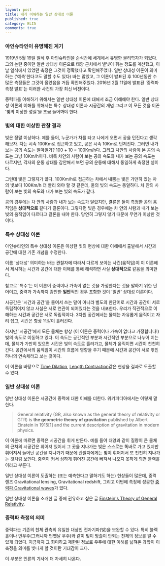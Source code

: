 ```yaml
---
layout: post
title: 내가 이해하는 일반 상대성 이론
published: true
category: ELI5
comments: true
---
```


### 아인슈타인이 유명해진 계기
  1919년 5월 19일 일식 후 아인슈타인을 순식간에 세계에서 유명한 물리학자가 되었다.
  그의 논란 중이던 일반 상대성 이론으로 태양 근처에서 별빛이 휘는 정도를 계산했고, 이날 일식에서 있었던 측정은 그것이 정확했다고 확인해주었다. 
  일반 상대성 이론이 의미하는 ('예측'한다고도 말할 수도 있다) 바는 많았고,  그 이론이 발표된 후 100년동안 수많은 측정들은 그것이 옳았음을 거듭 확인해주었다. 2016년 2월 11일에 발표된 '중력파 측정 발표'는 이러한 사건의 가장 최신 버젼이다.
  
  중력파를 이해하기 위해서는 일반 상대성 이론에 대해서 조금 이해해야 한다. 일반 상대성 이론의 이해를 위해서는 특수 상대성 이론과 시공간의 개념 그리고 이 모든 것을 이끈 '빛의 이상한 성질'을 조금 들어봐야 한다.

### 빛의 대한 이상한 관찰 결과
  빛은 정말 이상하다.
  예를 들어, 누군가가 차를 타고 나에게 오면서 공을 던진다고 생각해보자. 차는 시속 100Km로 접근하고 있고, 공은 시속 10Km로 던져진다.
  그러면 내가 보는 공의 속도는 얼마일가? 100 + 10 = 100Km/h다. 그리고 차안의 사람이 본 공의 속도는 그냥 10Km/h이다. 
  비록 차안의 사람이 보는 공의 속도와 내가 보는 공의 속도는 다르지만, 각자의 운동 상태를 감안해서 보면 공의 운동에 대해서 동일하게 측정한 셈이다. 
  
  그런데 빛은 그렇지가 않다. 100Km/h로 접근하는 차에서 내뿜는 빛은 가만히 있는 차의 빛보다 100Km/h 더 빨리 와야 할 것 같은데, 둘의 빛의 속도는 동일하다. 차 안의 사람이 보는 빛의 속도와 내가 보는 빛의 속도가 같다.
  
  공의 경우에는 차 안의 사람과 내가 보는 속도가 달랐지만, 결론은 둘이 측정한 공의 움직임은 **상대적으로** 같다가 결론이다.
  그렇다면 빛은 경우에는 차 안의 사람과 내가 보는 빛의 움직임이 다르다고 결론을 내야 한다. 
  당연히 그렇지 않기 때문에 무언가 이상한 것이다. 

### 특수 상대성 이론
  아인슈타인의 특수 상대성 이론은 이상한 빛의 현상에 대한 이해에서 출발해서 시간과 공간에 대한 기존 개념을 수정한다.
  
  이름 '상대성' 의미하는 바는 관찰자에 따라서 다르게 보이는 사건(움직임)이 이 이론에서 제시하는 시간과 공간에 대한 이해를 통해 해석하면 사실 **상대적으로** 같음을 의미한다.
  
  참고로 '특수'는 이 이론이 중력이나 가속이 없는 것을 가정한다는 것을 말하기 위한 단어이고, 중력과 가속까지 감안한 **일반**적인 경우 포함한 것이 '일반' 상대성 이론이다.
  
  시공간은 '시간과 공간'을 줄여서 쓰는 말이 아니라 별도의 한단어로 시간과 공간이 서로 독립적이지 않고 사실은 서로 연관이 되어있다는 것을 내포한다.
  우리가 직관적으로 이해하는 시간과 공간은 서로 독립적이다. 3차원 공간에서는 물체는 자유롭게 움직이고 자리 잡고, 시간은 항상 똑같이 흘러간다.
  
  하지만 '시공간'에서 모든 물체는 항상 (이 이론은 중력이나 가속이 없다고 가정합니다!) 빛의 속도로 이동하고 있다. 이 속도는 공간적인 부분과 시간적인 부분으로 나누어 지는데, 물체가 가만히 있으면 시간은 빛의 속도로 흘러가고, 물체가 움직이면 시간이 천천히 간다.
  공간에서의 움직임이 시간의 흐름에 영향을 주기 때문에 시간과 공간이 서로 엮인 하나의 연속체라고 보는 것이다.
  
  이 이론을 바탕으로 [Time Dilation](https://en.wikipedia.org/wiki/Time_dilation), [Length Contraction](https://en.wikipedia.org/wiki/Length_contraction)같은 현상을 결과로 도출할 수 있다. 

### 일반 상대성 이론
  일반 상대성 이론은 시공간에 중력에 대한 이해를 더한다.
  위키피디아에서는 이렇게 말한다.
  > General relativity (GR, also known as the general theory of relativity or GTR) is **the geometric theory of gravitation** published by Albert Einstein in 1915[1] and the current description of gravitation in modern physics. 

  이 이론에 따르면 중력은 시공간을 휘게 만든다. 예를 들어 태양과 같이 질량이 큰 물체의 근처의 시공간은 휘어져 있어서 그 곳을 지나가는 빛은 스스로는 똑바로 가고 있지만 휘어져서 늘어난 공간을 지나가기 때문에 관찰자에게는 빛이 휘어져서 또 천천히 지나가는 것처럼 보인다.  중력이 커서 심하게 휘어진 공간에 빠져서 나오지 못하게 되면 블랙홀이라고 부른다.
  
  일반 상대성 이론이 도출하는 (또는 예측한다고 말하기도 하는) 현상들이 많은데, 중력 렌즈 Gravitational lensing,  Gravitational redshift, 그리고 이번에 측정에 성공한 [중력파 Gravitational waves](http://www.space.com/17112-gravitational-waves-ligo-black-holes.html)가 있다. 

일반 상대성 이론을 소개한 글 중에 권유하고 싶은 글 [Einstein's Theory of General Relativity](http://www.space.com/17661-theory-general-relativity.html). 

### 중력파 측정의 의미
 중력파는 기존의 천체 관측의 유일한 대상인 전자기파(빛)을 보완할 수 있다. 
 특히 블랙홀이나 먼우주(그러니까 언옛날 우주)와 같이 빛이 방출이 안되는 천체의 정보를 알 수 있게 되었다.
 지금까지 그 희미하고 제한된 정보로 우주에 대한 이해를 넓혀온 과학이 이 측정을 의미를 빛나게 할 것이란 기대감이 크다.
   
 이 부분은 언론의 기사에 더 자세히 나온다.
